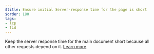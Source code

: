 ```yaml
---
$title: Ensure initial Server-response time for the page is short
$order: 180
tags:
- lcp
- fid
---
```

Keep the server response time for the main document short because all other
requests depend on it. [Learn more](https://web.dev/time-to-first-byte/).
